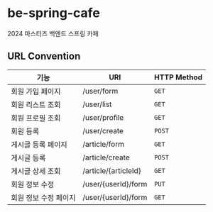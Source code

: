 # be-spring-cafe

2024 마스터즈 백엔드 스프링 카페

## URL Convention

| 기능           | URI                  | HTTP Method |
|--------------|----------------------|-------------|
| 회원 가입 페이지    | /user/form           | `GET`       |
| 회원 리스트 조회    | /user/list           | `GET`       |
| 회원 프로필 조회    | /user/profile        | `GET`       |
| 회원 등록        | /user/create         | `POST`      |
| 게시글 등록 페이지   | /article/form        | `GET`       |
| 게시글 등록       | /article/create      | `POST`      |
| 게시글 상세 조회    | /article/{articleId} | `GET`       |
| 회원 정보 수정     | /user/{userId}/form  | `PUT`       | 
| 회원 정보 수정 페이지 | /user/{userId}/form  | `GET`       |